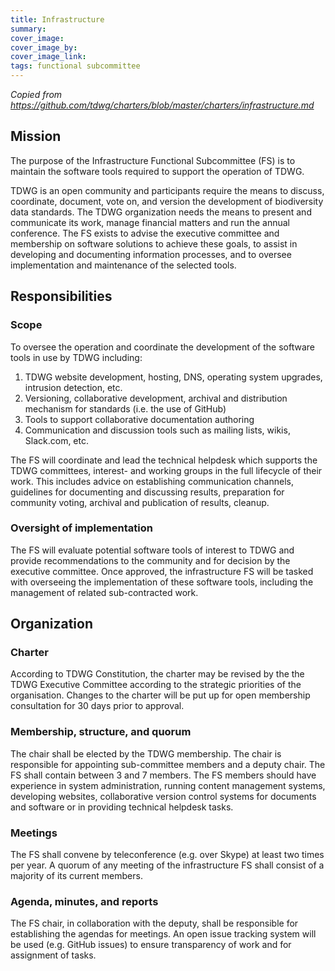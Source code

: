 ```yaml
---
title: Infrastructure
summary: 
cover_image: 
cover_image_by: 
cover_image_link: 
tags: functional subcommittee
---
```


_Copied from <https://github.com/tdwg/charters/blob/master/charters/infrastructure.md>_

## Mission

The purpose of the Infrastructure Functional Subcommittee (FS) is to maintain the software tools required to support the operation of TDWG.

TDWG is an open community and participants require the means to discuss, coordinate, document, vote on, and version the development of biodiversity data standards. The TDWG organization needs the means to present and communicate its work, manage financial matters and run the annual conference. The FS exists to advise the executive committee and membership on software solutions to achieve these goals, to assist in developing and documenting information processes, and to oversee implementation and maintenance of the selected tools.

## Responsibilities

### Scope

To oversee the operation and coordinate the development of the software tools in use by TDWG including:

1. TDWG website development, hosting, DNS, operating system upgrades, intrusion detection, etc. 
1. Versioning, collaborative development, archival and distribution mechanism for standards (i.e. the use of GitHub)
1. Tools to support collaborative documentation authoring
1. Communication and discussion tools such as mailing lists, wikis, Slack.com, etc.

The FS will coordinate and lead the technical helpdesk which supports the TDWG committees, interest- and working groups in the full lifecycle of their work. This includes advice on establishing communication channels, guidelines for documenting and discussing results, preparation for community voting, archival and publication of results, cleanup.

### Oversight of implementation

The FS will evaluate potential software tools of interest to TDWG and provide recommendations to the community and for decision by the executive committee. Once approved, the infrastructure FS will be tasked with overseeing the implementation of these software tools, including the management of related sub-contracted work. 

## Organization

### Charter 

According to TDWG Constitution, the charter may be revised by the the TDWG Executive Committee according to the strategic priorities of the organisation. Changes to the charter will be put up for open membership consultation for 30 days prior to approval.

### Membership, structure, and quorum

The chair shall be elected by the TDWG membership. The chair is responsible for appointing sub-committee members and a deputy chair. The FS shall contain between 3 and 7 members. The FS members should have experience in system administration, running content management systems, developing websites, collaborative version control systems for documents and software or in providing technical helpdesk tasks.

### Meetings

The FS shall convene by teleconference (e.g. over Skype) at least two times per year. A quorum of any meeting of the infrastructure FS shall consist of a majority of its current members. 

### Agenda, minutes, and reports

The FS chair, in collaboration with the deputy, shall be responsible for establishing the agendas for meetings. An open issue tracking system will be used (e.g. GitHub issues) to ensure transparency of work and for assignment of tasks.